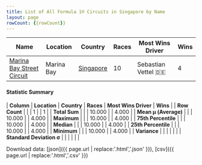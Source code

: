 ```yaml
---
title: List of All Formula 1® Circuits in Singapore by Name
layout: page
rowCount: {{rowCount}}
---
```


| Name | Location | Country | Races | Most Wins Driver | Wins |
|--|--|--|--|--|--|
| [Marina Bay Street Circuit](/f1/circuits/marina_bay) | Marina Bay | [Singapore](/f1/countries/singapore) | 10 | Sebastian Vettel 🇩🇪 | 4 |

#### Statistic Summary

| **Column** | **Location** | **Country** | **Races** | **Most Wins Driver** | **Wins** |
| **Row Count** |  |  | 1 |  | 1 |
| **Total Sum** |  |  | 10.000 |  | 4.000 |
| **Mean μ (Average)** |  |  | 10.000 |  | 4.000 |
| **Maximum** |  |  | 10.000 |  | 4.000 |
| **75th Percentile** |  |  | 10.000 |  | 4.000 |
| **Median** |  |  | 10.000 |  | 4.000 |
| **25th Percentile** |  |  | 10.000 |  | 4.000 |
| **Minimum** |  |  | 10.000 |  | 4.000 |
| **Variance** |  |  |  |  |  |
| **Standard Deviation σ** |  |  |  |  |  |

Download data: [json]({{ page.url | replace:'.html','.json' }}), [csv]({{ page.url | replace:'.html','.csv' }})
